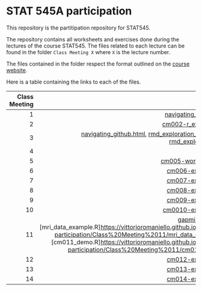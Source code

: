 # STAT 545A participation
This repository is the partitipation repository for STAT545. 

The repository contains all worksheets and exercises done during the lectures of the course STAT545. The files related to each lecture can be found in the folder `Class Meeting X` where `X` is the lecture number.

The files contained in the folder respect the format outlined on the [course website](https://stat545.stat.ubc.ca/evaluation/participation/).

Here is a table containing the links to each of the files.

| Class Meeting | Files |
| ---: | ---: |
| 1 |  [navigating_github.html](https://vittorioromaniello.github.io/STAT545-participation/Class%20Meeting%201/navigating_github.html)| 
| 2 |[cm002-r_exploration.R](https://vittorioromaniello.github.io/STAT545-participation/Class%20Meeting%202/cm002-r_exploration.R) |
| 3 | [navigating_github.html](https://vittorioromaniello.github.io/STAT545-participation/Class%20Meeting%203/navigating_github.html), [rmd_exploration_slides.html](https://vittorioromaniello.github.io/STAT545-participation/Class%20Meeting%203/rmd_exploration_slides.html), [rmd_exploration.html](https://vittorioromaniello.github.io/STAT545-participation/Class%20Meeting%203/rmd_exploration.html)|
| 4 | |
| 5 |[cm005-worksheet.html](https://vittorioromaniello.github.io/STAT545-participation/Class%20Meeting%205/cm005-worksheet.html)|
| 6 |[cm006-exercise.html](https://vittorioromaniello.github.io/STAT545-participation/Class%20Meeting%206/cm006-exercise.html)|
| 7 |[cm007-exercise.html](https://vittorioromaniello.github.io/STAT545-participation/Class%20Meeting%207/cm007-exercise.html)|
| 8 |[cm008-exercise.html](https://vittorioromaniello.github.io/STAT545-participation/Class%20Meeting%208/cm008-exercise.html)|
| 9 |[cm009-exercise.html](https://vittorioromaniello.github.io/STAT545-participation/Class%20Meeting%209/cm009-exercise.html)|
| 10|[cm0010-exercise.html](https://vittorioromaniello.github.io/STAT545-participation/Class%20Meeting%2010/cm010-exercise.html)|
| 11|[gapminder_test.R](https://vittorioromaniello.github.io/STAT545-participation/Class%20Meeting%2011/gapminder_test.R), [mri_data_example.R]https://vittorioromaniello.github.io/STAT545-participation/Class%20Meeting%2011/mri_data_example.R), [cm011_demo.R]https://vittorioromaniello.github.io/STAT545-participation/Class%20Meeting%2011/cm011_demo.R) |
| 12|[cm012-exercise.html](https://vittorioromaniello.github.io/STAT545-participation/Class%20Meeting%2012/cm012-exercise.html)|
| 13|[cm013-exercise.html](https://vittorioromaniello.github.io/STAT545-participation/Class%20Meeting%2013/cm013-exercise.html)|
| 14|[cm014-exercise.html](https://vittorioromaniello.github.io/STAT545-participation/Class%20Meeting%2014/cm014-exercise.html)|
